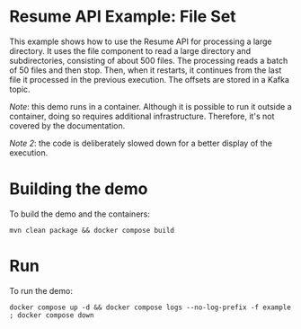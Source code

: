Resume API Example: File Set
=========================

This example shows how to use the Resume API for processing a large directory. It uses the file component to read a large directory and subdirectories, consisting of about 500 files. The processing reads a batch of 50 files and then stop. Then, when it restarts, it continues from the last file it processed in the previous execution. The offsets are stored in a Kafka topic. 


*Note*: this demo runs in a container. Although it is possible to run it outside a container, doing so requires additional infrastructure. Therefore, it's not covered by the documentation.

*Note 2*: the code is deliberately slowed down for a better display of the execution.

Building the demo
===

To build the demo and the containers:

```shell
mvn clean package && docker compose build
```

Run
===

To run the demo:

```shell
docker compose up -d && docker compose logs --no-log-prefix -f example ; docker compose down
```
